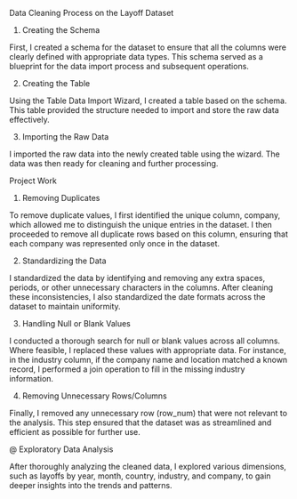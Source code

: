 Data Cleaning Process on the Layoff Dataset
1. Creating the Schema

First, I created a schema for the dataset to ensure that all the columns were clearly defined with appropriate data types. This schema served as a blueprint for the data import process and subsequent operations.

2. Creating the Table

Using the Table Data Import Wizard, I created a table based on the schema. This table provided the structure needed to import and store the raw data effectively.

3. Importing the Raw Data

I imported the raw data into the newly created table using the wizard. The data was then ready for cleaning and further processing.

Project Work
1. Removing Duplicates

To remove duplicate values, I first identified the unique column, company, which allowed me to distinguish the unique entries in the dataset. I then proceeded to remove all duplicate rows based on this column, ensuring that each company was represented only once in the dataset.

2. Standardizing the Data

I standardized the data by identifying and removing any extra spaces, periods, or other unnecessary characters in the columns. After cleaning these inconsistencies, I also standardized the date formats across the dataset to maintain uniformity.

3. Handling Null or Blank Values

I conducted a thorough search for null or blank values across all columns. Where feasible, I replaced these values with appropriate data. For instance, in the industry column, if the company name and location matched a known record, I performed a join operation to fill in the missing industry information.

4. Removing Unnecessary Rows/Columns

Finally, I removed any unnecessary row (row_num) that were not relevant to the analysis. This step ensured that the dataset was as streamlined and efficient as possible for further use.

@ Exploratory Data Analysis

After thoroughly analyzing the cleaned data, I explored various dimensions, such as layoffs by year, month, country, industry, and company, to gain deeper insights into the trends and patterns.
